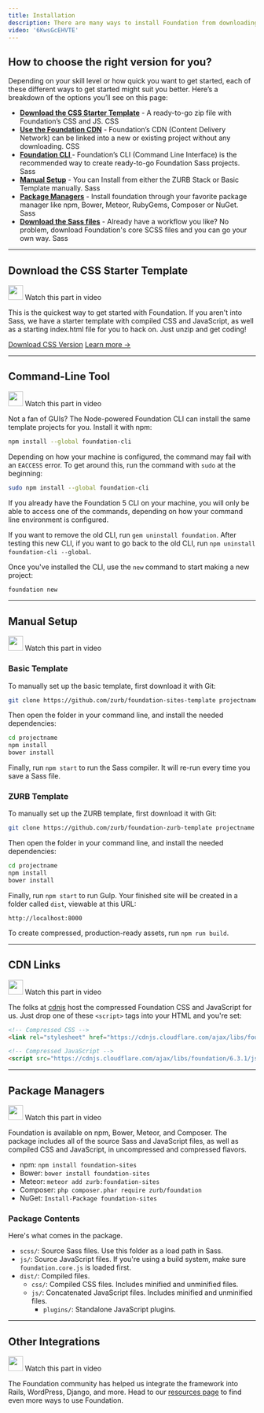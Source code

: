 ```yaml
---
title: Installation
description: There are many ways to install Foundation from downloading the compiled CSS, automated Sass installs to popular package managers. Each one serves a different skill level or preferred workflow. If this is all new to you, don’t worry; The video below will give you an overview of each method and help you decide which is best for you.
video: '6KwsGcEHVTE'
---
```


## How to choose the right version for you?

Depending on your skill level or how quick you want to get started, each of these different ways to get started might suit you better. Here’s a breakdown of the options you’ll see on this page:

<ul class="no-bullet" data-magellan data-bar-offset="90">

  <li><a href="#download-the-css-starter-template"><strong>Download the CSS Starter Template</strong></a> - A ready-to-go zip file with Foundation’s CSS and JS. <span style="vertical-align: top; border: 0; border-radius: 3px;" class="label secondary">CSS</span></li>

  <li><a href="#css-download"><strong>Use the Foundation CDN</strong></a> - Foundation’s CDN (Content Delivery Network) can be linked into a new or existing project without any downloading. <span style="vertical-align: top; border: 0; border-radius: 3px;" class="label secondary">CSS</span></li>

  <li><a href="#css-download"><strong>Foundation CLI </strong></a> - Foundation’s CLI (Command Line Interface) is the recommended way to create ready-to-go Foundation Sass projects. <span style="vertical-align: top; border: 0; border-radius: 3px;" class="label">Sass</span></li>

  <li><a href="#css-download"><strong>Manual Setup</strong></a> - You can Install from either the ZURB Stack or Basic Template manually. <span style="vertical-align: top; border: 0; border-radius: 3px;" class="label">Sass</span></li>

  <li><a href="#css-download"><strong>Package Managers</strong></a> - Install foundation through your favorite package manager like npm, Bower, Meteor, RubyGems, Composer or NuGet. <span style="vertical-align: top; border: 0; border-radius: 3px;" class="label">Sass</span></li>

  <li><a href="#css-download"><strong>Download the Sass files</strong></a> - Already have a workflow you like? No problem, download Foundation's core SCSS files and you can go your own way. <span style="vertical-align: top; border: 0; border-radius: 3px;" class="label">Sass</span></li>

</ul>


---

## Download the CSS Starter Template

<p>
  <a class="" data-open-video="0:58"><img src="{{root}}assets/img/icons/watch-video-icon.svg" class="video-icon" height="30" width="30" alt=""> Watch this part in video</a>
</p>

This is the quickest way to get started with Foundation. If you aren't into Sass, we have a starter template with compiled CSS and JavaScript, as well as a starting index.html file for you to hack on. Just unzip and get coding!

<a href="http://foundation.zurb.com/sites/download" class="large button">Download CSS Version</a>
<a href="#" class="button large clear">Learn more →</a>

---


## Command-Line Tool

<p>
  <a class="" data-open-video="0:58"><img src="{{root}}assets/img/icons/watch-video-icon.svg" class="video-icon" height="30" width="30" alt=""> Watch this part in video</a>
</p>

Not a fan of GUIs? The Node-powered Foundation CLI can install the same template projects for you. Install it with npm:

```bash
npm install --global foundation-cli
```

Depending on how your machine is configured, the command may fail with an `EACCESS` error. To get around this, run the command with `sudo` at the beginning:

```bash
sudo npm install --global foundation-cli
```

<div class="callout alert">
  <p>If you already have the Foundation 5 CLI on your machine, you will only be able to access one of the commands, depending on how your command line environment is configured.</p>

  <p>If you want to remove the old CLI, run <code>gem uninstall foundation</code>. After testing this new CLI, if you want to go back to the old CLI, run <code>npm uninstall foundation-cli --global</code>.</p>
</div>

Once you've installed the CLI, use the `new` command to start making a new project:

```bash
foundation new
```

---

## Manual Setup

<p>
  <a class="" data-open-video="0:58"><img src="{{root}}assets/img/icons/watch-video-icon.svg" class="video-icon" height="30" width="30" alt=""> Watch this part in video</a>
</p>

### Basic Template

To manually set up the basic template, first download it with Git:

```bash
git clone https://github.com/zurb/foundation-sites-template projectname
```

Then open the folder in your command line, and install the needed dependencies:

```bash
cd projectname
npm install
bower install
```

Finally, run `npm start` to run the Sass compiler. It will re-run every time you save a Sass file.

### ZURB Template

To manually set up the ZURB template, first download it with Git:

```bash
git clone https://github.com/zurb/foundation-zurb-template projectname
```

Then open the folder in your command line, and install the needed dependencies:

```bash
cd projectname
npm install
bower install
```

Finally, run `npm start` to run Gulp. Your finished site will be created in a folder called `dist`, viewable at this URL:

```
http://localhost:8000
```

To create compressed, production-ready assets, run `npm run build`.

---

## CDN Links

<p>
  <a class="" data-open-video="0:58"><img src="{{root}}assets/img/icons/watch-video-icon.svg" class="video-icon" height="30" width="30" alt=""> Watch this part in video</a>
</p>

The folks at [cdnjs](https://cdnjs.com) host the compressed Foundation CSS and JavaScript for us. Just drop one of these `<script>` tags into your HTML and you're set:

```html
<!-- Compressed CSS -->
<link rel="stylesheet" href="https://cdnjs.cloudflare.com/ajax/libs/foundation/6.3.1/css/foundation.min.css" integrity="sha256-itWEYdFWzZPBG78bJOOiQIn06QCgN/F0wMDcC4nOhxY=" crossorigin="anonymous" />

<!-- Compressed JavaScript -->
<script src="https://cdnjs.cloudflare.com/ajax/libs/foundation/6.3.1/js/foundation.min.js" integrity="sha256-Nd2xznOkrE9HkrAMi4xWy/hXkQraXioBg9iYsBrcFrs=" crossorigin="anonymous"></script>
```

---

## Package Managers

<p>
  <a class="" data-open-video="0:58"><img src="{{root}}assets/img/icons/watch-video-icon.svg" class="video-icon" height="30" width="30" alt=""> Watch this part in video</a>
</p>

Foundation is available on npm, Bower, Meteor, and Composer. The package includes all of the source Sass and JavaScript files, as well as compiled CSS and JavaScript, in uncompressed and compressed flavors.

- npm: `npm install foundation-sites`
- Bower: `bower install foundation-sites`
- Meteor: `meteor add zurb:foundation-sites`
- Composer: `php composer.phar require zurb/foundation`
- NuGet: `Install-Package foundation-sites`

### Package Contents

Here's what comes in the package.

- `scss/`: Source Sass files. Use this folder as a load path in Sass.
- `js/`: Source JavaScript files. If you're using a build system, make sure `foundation.core.js` is loaded first.
- `dist/`: Compiled files.
  - `css/`: Compiled CSS files. Includes minified and unminified files.
  - `js/`: Concatenated JavaScript files. Includes minified and unminified files.
    - `plugins/`: Standalone JavaScript plugins.

---

## Other Integrations

<p>
  <a class="" data-open-video="0:58"><img src="{{root}}assets/img/icons/watch-video-icon.svg" class="video-icon" height="30" width="30" alt=""> Watch this part in video</a>
</p>

The Foundation community has helped us integrate the framework into Rails, WordPress, Django, and more. Head to our [resources page](http://foundation.zurb.com/sites/resources) to find even more ways to use Foundation.
